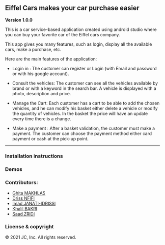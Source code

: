 ## Eiffel Cars makes your car purchase easier 

**Version 1.0.0** 

This is a car service-based application created using android studio where you can buy your favorite car of the Eiffel cars company. 

This app gives you many features, such as login, display all the available cars, make a purchase, etc.

Here are the main features of the application:
- Login in :
The customer can register or Login (with Email and password or with his google account).

- Consult the vehicles:
The customer can see all the vehicles available by brand or with a keyword in the search bar.
A vehicle is displayed with a photo, description and price.

- Manage the Cart:
Each customer has a cart to be able to add the chosen vehicles, and he can modify his basket either delete a vehicle or modify the quantity of vehicles.
In the basket the price will have an update every time there is a change.

- Make a payment :
After a basket validation, the customer must make a payment. The customer can choose the payment method either card payment or cash at the pick-up point.
---
### Installation instructions

### Demos 
### Contributors: 
- [Ghita MAKHLAS](https://github.com/ghitaMakhlas)
- [Driss NFIFI](https://github.com/Driss-Nfifi)
- [Imad JANATI-IDRISSI](https://github.com/JANATI-IDRISSI-Imad)
- [Khalil BAKRI](https://github.com/LiiLkhaa)
- [Saad ZRIDI](https://github.com/Zsaad7) 

### License & copyright 
:copyright: 2021 JC, Inc. All rights reserved. 
